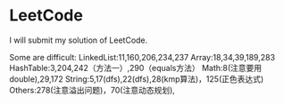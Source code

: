 # LeetCode

I will submit my solution of LeetCode.

Some  are difficult:
LinkedList:11,160,206,234,237
Array:18,34,39,189,283
HashTable:3,204,242（方法一）,290（equals方法）
Math:8(注意要用double),29,172
String:5,17(dfs),22(dfs),28(kmp算法)，125(正色表达式)
Others:278(注意溢出问题)，70(注意动态规划),

